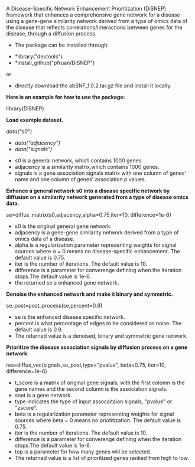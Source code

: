 A Disease-Specific Network Enhancement Prioritization (DiSNEP) framework that enhances a comprehensive gene network for a disease using a gene-gene similarity network derived from a type of omics data of the disease that reflects correlations/interactions between genes for the disease, through a diffusion process.  
  
- The package can be installed through:  
* *library("devtools")    
* *install_github("pfruan/DiSNEP")    
  
or  
  
- directly download the abSNF_1.0.2.tar.gz file and install it locally.  
  
**Here is an example for how to use the package:** 
  
library(DiSNEP)   
  
**Load example dataset.**
  
*data("s0")*   
* *data("adjacency")*   
* *data("signals")*   

- s0 is a general network, which contains 1000 genes.  
- adjacency is a similarity matrix,which contains 1000 genes.  
- signals is a gene association signals matrix with one column of genes' name and one column of genes' association p values.
    
**Enhance a general network s0 into a disease specific network by diffusion on a similarity network generated from a type of disease omics data.**  
    
se=diffus_matrix(s0,adjacency,alpha=0.75,iter=10, difference=1e-6)  

- s0 is the original general gene network.  
- adjacency	is a gene-gene similarity network derived from a type of omics data of a disease.  
- alpha is a regularization parameter representing weights for signal sources where α = 0 means no disease-specific enhancement. The default value is 0.75.   
- iter is the number of iterations. The default value is 10.  
- difference	is a parameter for converenge defining when the iteration stops.The default value is 1e-6.  
- the returned se a enhanced gene network.  
  
  
**Denoise the enhanced network and make it binary and symmetric.**
  
se_post=post_process(se,percent=0.9) 
  
- se is the enhanced disease specific network. 
- percent is what percentage of edges to be considered as noise. The default value is 0.9.  
- The returned value is a denoised, binary and symmetric gene network.  
  
  
**Prioritize the disease association signals by diffusion process on a gene network**
    
res=diffus_vec(signals,se_post,type="pvalue", beta=0.75, iter=10, difference=1e-6)  
  
- t_score is a matrix of original gene signals, with the first colomn is the gene names and the second column is the association signals.  
- snet is a gene network.  
- type indicates the type of input assocaitaion signals, "pvalue" or "zscore". 
- beta is a regularization parameter representing weights for signal sources where beta = 0 means no priotitization. The default value is 0.75.   
- iter is the number of iterations. The default value is 10.    
- difference	is a parameter for converenge defining when the iteration stops.The default value is 1e-6.   
- top is a parameter for how many genes will be selected.
- The returned value is a list of prioritized genes ranked from high to low.  
